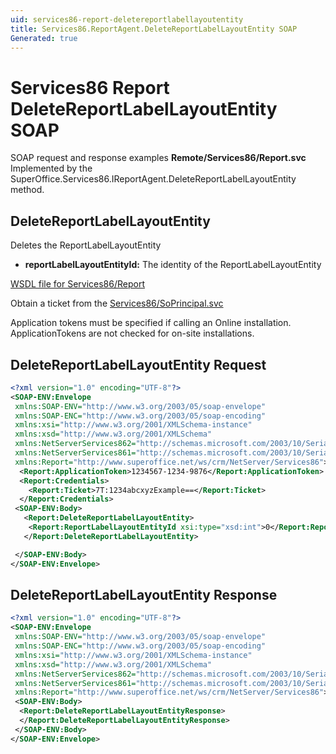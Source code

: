 ```yaml
---
uid: services86-report-deletereportlabellayoutentity
title: Services86.ReportAgent.DeleteReportLabelLayoutEntity SOAP
Generated: true
---
```


# Services86 Report DeleteReportLabelLayoutEntity SOAP

SOAP request and response examples **Remote/Services86/Report.svc**
Implemented by the <see cref="M:SuperOffice.Services86.IReportAgent.DeleteReportLabelLayoutEntity">SuperOffice.Services86.IReportAgent.DeleteReportLabelLayoutEntity</see> method.

## DeleteReportLabelLayoutEntity

Deletes the ReportLabelLayoutEntity

* **reportLabelLayoutEntityId:** The identity of the ReportLabelLayoutEntity



[WSDL file for Services86/Report](../Services86-Report.md)

Obtain a ticket from the [Services86/SoPrincipal.svc](../SoPrincipal/SoPrincipal.md)

Application tokens must be specified if calling an Online installation. ApplicationTokens are not checked for on-site installations.

## DeleteReportLabelLayoutEntity Request

```xml
<?xml version="1.0" encoding="UTF-8"?>
<SOAP-ENV:Envelope
 xmlns:SOAP-ENV="http://www.w3.org/2003/05/soap-envelope"
 xmlns:SOAP-ENC="http://www.w3.org/2003/05/soap-encoding"
 xmlns:xsi="http://www.w3.org/2001/XMLSchema-instance"
 xmlns:xsd="http://www.w3.org/2001/XMLSchema"
 xmlns:NetServerServices862="http://schemas.microsoft.com/2003/10/Serialization/Arrays"
 xmlns:NetServerServices861="http://schemas.microsoft.com/2003/10/Serialization/"
 xmlns:Report="http://www.superoffice.net/ws/crm/NetServer/Services86">
  <Report:ApplicationToken>1234567-1234-9876</Report:ApplicationToken>
  <Report:Credentials>
    <Report:Ticket>7T:1234abcxyzExample==</Report:Ticket>
  </Report:Credentials>
 <SOAP-ENV:Body>
   <Report:DeleteReportLabelLayoutEntity>
    <Report:ReportLabelLayoutEntityId xsi:type="xsd:int">0</Report:ReportLabelLayoutEntityId>
   </Report:DeleteReportLabelLayoutEntity>

 </SOAP-ENV:Body>
</SOAP-ENV:Envelope>

```


## DeleteReportLabelLayoutEntity Response

```xml
<?xml version="1.0" encoding="UTF-8"?>
<SOAP-ENV:Envelope
 xmlns:SOAP-ENV="http://www.w3.org/2003/05/soap-envelope"
 xmlns:SOAP-ENC="http://www.w3.org/2003/05/soap-encoding"
 xmlns:xsi="http://www.w3.org/2001/XMLSchema-instance"
 xmlns:xsd="http://www.w3.org/2001/XMLSchema"
 xmlns:NetServerServices862="http://schemas.microsoft.com/2003/10/Serialization/Arrays"
 xmlns:NetServerServices861="http://schemas.microsoft.com/2003/10/Serialization/"
 xmlns:Report="http://www.superoffice.net/ws/crm/NetServer/Services86">
 <SOAP-ENV:Body>
  <Report:DeleteReportLabelLayoutEntityResponse>
  </Report:DeleteReportLabelLayoutEntityResponse>
 </SOAP-ENV:Body>
</SOAP-ENV:Envelope>

```

